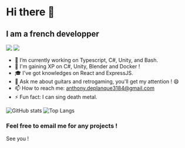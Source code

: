 # Hi there 👋

## I am a french developper

[<img src="https://github.com/AnthonyDeplanque/anthonyDeplanque/blob/main/twitter.png?raw=true">](https://twitter.com/Seteemio)   [<img src = "https://github.com/AnthonyDeplanque/anthonyDeplanque/blob/main/linkedin.png?raw=true">](https://www.linkedin.com/in/anthony-deplanque/)


- 🌱 I’m currently working on Typescript, C#, Unity, and Bash.
- 📖 I'm gaining XP on C#, Unity, Blender and Docker !
- 🎓 I've got knowledges on React and ExpressJS. 
- 💬 Ask me about guitars and retrogaming, you'll get my attention ! 😄
- 📫 How to reach me: anthony.deplanque3184@gmail.com
- ⚡ Fun fact: I can sing death metal.



![GitHub stats](https://github-readme-stats.vercel.app/api?username=anthonyDeplanque&show_icons=true&theme=tokyonight)    ![Top Langs](https://github-readme-stats.vercel.app/api/top-langs/?username=anthonyDeplanque&theme=tokyonight)

### Feel free to email me for any projects !

See you !
